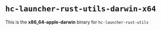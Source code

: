 # `hc-launcher-rust-utils-darwin-x64`

This is the **x86_64-apple-darwin** binary for `hc-launcher-rust-utils`

